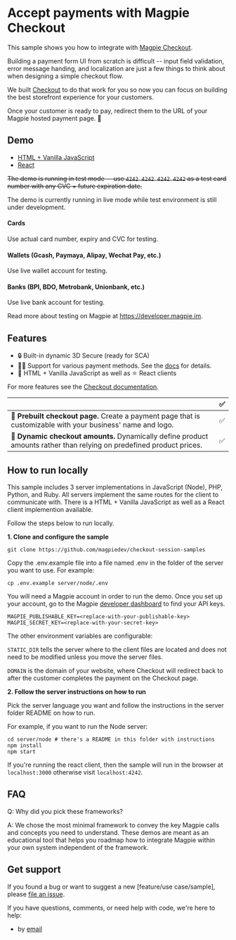 # Accept payments with Magpie Checkout

This sample shows you how to integrate with [Magpie Checkout](https://developer.magpie.im/docs/checkout_guide/).

Building a payment form UI from scratch is difficult -- input field validation, error message handing, and localization are just a few things to think about when designing a simple checkout flow.

We built [Checkout](https://developer.magpie.im/docs/checkout_guide/) to do that work for you so now you can focus on building the best storefront experience for your customers.

Once your customer is ready to pay, redirect them to the URL of your Magpie hosted payment page. 🥳

## Demo

- [HTML + Vanilla JavaScript](client/html)
- [React](client/react-cra)

~~The demo is running in test mode -- use `4242 4242 4242 4242` as a test card number with any CVC + future expiration date.~~

The demo is currently running in live mode while test environment is still under development.

#### Cards

Use actual card number, expiry and CVC for testing.

#### Wallets (Gcash, Paymaya, Alipay, Wechat Pay, etc.)

Use live wallet account for testing.

#### Banks (BPI, BDO, Metrobank, Unionbank, etc.)

Use live bank account for testing.

Read more about testing on Magpie at https://developer.magpie.im.

## Features

- 🔒 Built-in dynamic 3D Secure (ready for SCA)
- 🧾💵 Support for various payment methods. See the [docs](https://developer.magpie.im/docs/checkout_guide/) for details.
- 🍨 HTML + Vanilla JavaScript as well as ⚛️ React clients

For more features see the [Checkout documentation](https://developer.magpie.im/docs/checkout_guide/).

<!-- prettier-ignore -->
|     | ✅
:--- | :---:
🔨 **Prebuilt checkout page.** Create a payment page that is customizable with your business' name and logo. |  ✅ |
🔢 **Dynamic checkout amounts.** Dynamically define product amounts rather than relying on predefined product prices.   | ✅ |

## How to run locally

This sample includes 3 server implementations in JavaScript (Node), PHP, Python, and Ruby. All servers implement the same routes for the client to communicate with. There is a HTML + Vanilla JavaScript as well as a React client implemention available.

Follow the steps below to run locally.

**1. Clone and configure the sample**

```
git clone https://github.com/magpiedev/checkout-session-samples
```

Copy the .env.example file into a file named .env in the folder of the server you want to use. For example:

```
cp .env.example server/node/.env
```

You will need a Magpie account in order to run the demo. Once you set up your account, go to the Magpie [developer dashboard](https://dashboard.magpie.im) to find your API keys.

```
MAGPIE_PUBLISHABLE_KEY=<replace-with-your-publishable-key>
MAGPIE_SECRET_KEY=<replace-with-your-secret-key>
```

The other environment variables are configurable:

`STATIC_DIR` tells the server where to the client files are located and does not need to be modified unless you move the server files.

`DOMAIN` is the domain of your website, where Checkout will redirect back to after the customer completes the payment on the Checkout page.

**2. Follow the server instructions on how to run**

Pick the server language you want and follow the instructions in the server folder README on how to run.

For example, if you want to run the Node server:

```
cd server/node # there's a README in this folder with instructions
npm install
npm start
```

If you're running the react client, then the sample will run in the browser at
`localhost:3000` otherwise visit `localhost:4242`.

## FAQ

Q: Why did you pick these frameworks?

A: We chose the most minimal framework to convey the key Magpie calls and concepts you need to understand. These demos are meant as an educational tool that helps you roadmap how to integrate Magpie within your own system independent of the framework.

## Get support

If you found a bug or want to suggest a new [feature/use case/sample], please [file an issue](../../issues).

If you have questions, comments, or need help with code, we're here to help:

- by [email](mailto:hello@magpie.im)
